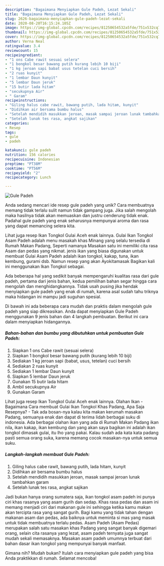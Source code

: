 ```yaml
---
description: "Bagaimana Menyiapkan Gule Padeh, Lezat Sekali"
title: "Bagaimana Menyiapkan Gule Padeh, Lezat Sekali"
slug: 2626-bagaimana-menyiapkan-gule-padeh-lezat-sekali
date: 2020-08-20T16:15:24.105Z
image: https://img-global.cpcdn.com/recipes/81250654532a5fde/751x532cq70/gule-padeh-foto-resep-utama.jpg
thumbnail: https://img-global.cpcdn.com/recipes/81250654532a5fde/751x532cq70/gule-padeh-foto-resep-utama.jpg
cover: https://img-global.cpcdn.com/recipes/81250654532a5fde/751x532cq70/gule-padeh-foto-resep-utama.jpg
author: Verna Neal
ratingvalue: 3.4
reviewcount: 15
recipeingredient:
- "1 ons Cabe rawit sesuai selera"
- "1 bongkol besar bawang putih kurang lebih 10 biji"
- "1 kg jeroan sapi babat usus tetelan cuci bersih"
- "2 ruas kunyit"
- "1 lembar Daun kunyit"
- "5 lembar Daun jeruk"
- "15 butir lada hitam"
- "secukupnya Air"
- " Garam"
recipeinstructions:
- "Giling halus cabe rawit, bawang putih, lada hitam, kunyit"
- "Didihkan air bersama bumbu halus"
- "Setelah mendidih masukkan jeroan, masak sampai jeroan lunak tambahkan garam"
- "Setelah lunak tes rasa, angkat sajikan"
categories:
- Resep
tags:
- gule
- padeh

katakunci: gule padeh 
nutrition: 156 calories
recipecuisine: Indonesian
preptime: "PT38M"
cooktime: "PT56M"
recipeyield: "2"
recipecategory: Lunch

---
```



![Gule Padeh](https://img-global.cpcdn.com/recipes/81250654532a5fde/751x532cq70/gule-padeh-foto-resep-utama.jpg)

Anda sedang mencari ide resep gule padeh yang unik? Cara membuatnya memang tidak terlalu sulit namun tidak gampang juga. Jika salah mengolah maka hasilnya tidak akan memuaskan dan justru cenderung tidak enak. Padahal gule padeh yang enak seharusnya mempunyai aroma dan rasa yang dapat memancing selera kita.

Lihat juga resep Ikan Tongkol Gulai Aceh enak lainnya. Gulai Ikan Tongkol Asam Padeh adalah menu masakah khas Minang yang selalu tersedia di Rumah Makan Padang, Seperti namanya Masakan satu ini memiliki cita rasa Asam dan pedas yang nikmat. jenis ikan yang biasa digunakan untuk membuat Gulai Asam Padeh adalah ikan tongkol, kakap, tuna, ikan kembung, gurami dsb. Namun resep yang akan Ayokitamasak Bagikan kali ini menggunakan Ikan Tongkol sebagai.

Ada beberapa hal yang sedikit banyak mempengaruhi kualitas rasa dari gule padeh, pertama dari jenis bahan, kedua pemilihan bahan segar hingga cara mengolah dan menghidangkannya. Tidak usah pusing jika hendak menyiapkan gule padeh yang enak di rumah, karena asal sudah tahu triknya maka hidangan ini mampu jadi suguhan spesial.


Di bawah ini ada beberapa cara mudah dan praktis dalam mengolah gule padeh yang siap dikreasikan. Anda dapat menyiapkan Gule Padeh menggunakan 9 jenis bahan dan 4 langkah pembuatan. Berikut ini cara dalam menyiapkan hidangannya.

<!--inarticleads1-->

##### Bahan-bahan dan bumbu yang dibutuhkan untuk pembuatan Gule Padeh:

1. Siapkan 1 ons Cabe rawit (sesuai selera)
1. Siapkan 1 bongkol besar bawang putih (kurang lebih 10 biji)
1. Sediakan 1 kg jeroan sapi (babat, usus, tetelan) cuci bersih
1. Sediakan 2 ruas kunyit
1. Sediakan 1 lembar Daun kunyit
1. Siapkan 5 lembar Daun jeruk
1. Gunakan 15 butir lada hitam
1. Ambil secukupnya Air
1. Gunakan  Garam


Lihat juga resep Ikan Tongkol Gulai Aceh enak lainnya. Olahan Ikan - Bagaimana Cara membuat Gulai Ikan Tongkol Khas Padang, Apa Saja Resepnya? - Tak ada bosan-nya kalau kita makan kerumah masakan Padang, semuanya enak dan dapat di terima lidah berbagai suku di indonesia. Ada berbagai olahan ikan yang ada di Rumah Makan Padang ikan nila, ikan kakap, ikan kembung dan yang akan saya bagikan ini adalah ikan tongkol dimasak gulai, itu lho yang pakai. Kalau sudah ada kata kata padang pasti semua orang suka, karena memang cocok masakan-nya untuk semua suku. 

<!--inarticleads2-->

##### Langkah-langkah membuat Gule Padeh:

1. Giling halus cabe rawit, bawang putih, lada hitam, kunyit
1. Didihkan air bersama bumbu halus
1. Setelah mendidih masukkan jeroan, masak sampai jeroan lunak tambahkan garam
1. Setelah lunak tes rasa, angkat sajikan


Jadi bukan hanya orang sumatera saja, ikan tongkol asam padeh ini punya ciri khas rasanya yang asam gurih dan sedap. Khas rasa pedas dan asam ini memang menjadi ciri dari makanan gule ini sehingga ketika kamu makan akan tercipta rasa yang sangat gurih. Bagi kamu yang tidak tahan dengan makanan asam dan pedas, ada baiknya untuk meminta si mas yang masak untuk tidak membuatnya terlalu pedas. Asam Padeh (Asam Pedas) merupakan salah satu masakan khas Padang yang sangat banyak digemari orang, selain cita rasanya yang lezat, asam padeh ternyata juga sangat mudah sekali memasaknya. Masakan asam padeh umumnya terbuat dari bahan dasar ikan tongkol yang mempunyai banyak manfaat. 

Gimana nih? Mudah bukan? Itulah cara menyiapkan gule padeh yang bisa Anda praktikkan di rumah. Selamat mencoba!
